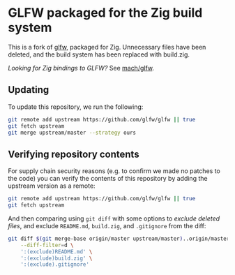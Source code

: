 # GLFW packaged for the Zig build system

This is a fork of [glfw](https://github.com/glfw/glfw), packaged for Zig. Unnecessary files have been deleted, and the build system has been replaced with build.zig.

_Looking for Zig bindings to GLFW?_ See [mach/glfw](https://github.com/hexops/mach-glfw).

## Updating

To update this repository, we run the following:

```sh
git remote add upstream https://github.com/glfw/glfw || true
git fetch upstream
git merge upstream/master --strategy ours
```

## Verifying repository contents

For supply chain security reasons (e.g. to confirm we made no patches to the code) you can verify the contents of this repository by adding the upstream version as a remote:

```sh
git remote add upstream https://github.com/glfw/glfw || true
git fetch upstream
```

And then comparing using `git diff` with some options to _exclude deleted files_, and exclude `README.md`, `build.zig`, and `.gitignore` from the diff:

```sh
git diff $(git merge-base origin/master upstream/master)..origin/master \
    --diff-filter=d \
    ':(exclude)README.md' \
    ':(exclude)build.zig' \
    ':(exclude).gitignore'
```
